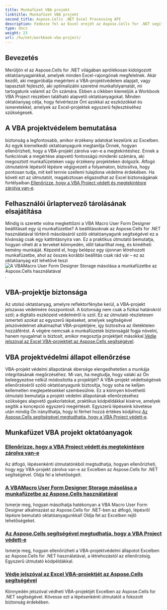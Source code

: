 ```yaml
---
title: Munkafüzet VBA projekt
linktitle: Munkafüzet VBA projekt
second_title: Aspose.Cells .NET Excel Processing API
description: Fedezze fel az Excel erejét az Aspose.Cells for .NET segítségével. Fedezze fel a VBA-projektvédelemről, a felhasználói űrlapok másolásáról és a munkafüzet biztonságáról szóló átfogó oktatóanyagokat.
type: docs
weight: 23
url: /hu/net/workbook-vba-project/
---
```

## Bevezetés

Merüljön el az Aspose.Cells for .NET világában aprólékosan kidolgozott oktatóanyagainkkal, amelyek minden Excel-rajongónak megfelelnek. Akár kezdő, aki megpróbálja megérteni a VBA-projektvédelem alapjait, vagy tapasztalt fejlesztő, aki optimalizálni szeretné munkafolyamatát, mi tartogatunk valamit az Ön számára. Ebben a cikkben kiemeljük a Workbook VBA Project részében található alapvető oktatóanyagokat. Minden oktatóanyag célja, hogy felvértezze Önt azokkal az eszközökkel és ismeretekkel, amelyek az Excel-projektek egyszerű fejlesztéséhez szükségesek.

## A VBA projektvédelem bemutatása 

 biztonság a legfontosabb, amikor érzékeny adatokat kezelünk az Excelben. Az egyik kiemelkedő oktatóanyagunk megtanítja Önnek, hogyan ellenőrizheti, hogy a VBA-projekt zárolva van-e a megtekintéshez. Ennek a funkciónak a megértése alapvető fontosságú mindenki számára, aki megosztott munkafüzeteken vagy érzékeny projekteken dolgozik. Átfogó útmutatónk lépésről lépésre végigvezeti a folyamaton, biztosítva, hogy pontosan tudja, mit kell tennie szellemi tulajdona védelme érdekében. Ha követi ezt az útmutatót, magabiztosan eligazodhat az Excel biztonságának fortélyaiban.[Ellenőrizze, hogy a VBA Project védett és megtekintésre zárolva van-e](./check-vba-project-protection/).

## Felhasználói űrlaptervező tárolásának elsajátítása

Mindig is szerette volna megkettőzni a VBA Macro User Form Designer beállításait egy új munkafüzetbe? A beállításoknak az Aspose.Cells for .NET használatával történő másolásáról szóló oktatóanyagunk segítségével ez a kívánság csak egy kattintásnyira van. Ez a praktikus útmutató bemutatja, hogyan viheti át a terveket könnyedén, időt takaríthat meg, és kímélheti kemény munkáját. Képzeld el, hogy belépsz egy újonnan létrehozott munkafüzetbe, ahol az összes korábbi beállítás csak rád vár – ez az oktatóanyag ezt lehetővé teszi![A VBAMacro User Form Designer Storage másolása a munkafüzetbe az Aspose.Cells használatával](./copy-vbamacro-user-form-designer/).

## VBA-projektje biztonsága

Az utolsó oktatóanyag, amelyre reflektorfénybe kerül, a VBA-projekt jelszavas védelmére összpontosít. A biztonság nem csak a fizikai határokról szól; a digitális eszközeid védelméről is szól. Ez az útmutató részletesen ismerteti azokat az egyszerű lépéseket, amelyek segítségével jelszóvédelmet alkalmazhat VBA-projektjére, így biztosítva az illetéktelen hozzáférést. A végére nemcsak a munkafüzetek biztonságát fogja növelni, hanem nyugalmat is biztosít, amikor megosztja projektjeit másokkal.[Védje jelszóval az Excel VBA-projektjét az Aspose.Cells segítségével](./password-protect-vba-project/).

## VBA projektvédelmi állapot ellenőrzése

 VBA-projekt védelmi állapotának ébersége elengedhetetlen a munkája integritásának megőrzéséhez. Mi van, ha megtudja, hogy valaki az Ön beleegyezése nélkül módosította a projektjét? A VBA-projekt védettségének ellenőrzéséről szóló oktatóanyagunk biztosítja, hogy soha ne kelljen kellemetlen meglepetésekkel szembesülnie. Ez a könnyen követhető útmutató bemutatja a projekt védelmi állapotának ellenőrzéséhez szükséges alapvető gyakorlatokat, praktikus kódpéldákkal kísérve, amelyek segítik a koncepció egyszerű megértését. Egyszerű lépéseink követése után mindig Ön irányíthatja, hogy ki férhet hozzá értékes kódjához.[Az Aspose.Cells segítségével megtudhatja, hogy a VBA Project védett-e](./find-if-vba-project-is-protected/).

## Munkafüzet VBA projekt oktatóanyagok
### [Ellenőrizze, hogy a VBA Project védett és megtekintésre zárolva van-e](./check-vba-project-protection/)
Az átfogó, lépésenkénti útmutatónkból megtudhatja, hogyan ellenőrizheti, hogy egy VBA-projekt zárolva van-e az Excelben az Aspose.Cells for .NET segítségével. Oldja fel a lehetőségeit.
### [A VBAMacro User Form Designer Storage másolása a munkafüzetbe az Aspose.Cells használatával](./copy-vbamacro-user-form-designer/)
Ismerje meg, hogyan másolhatja hatékonyan a VBA Macro User Form Designer alkalmazást az Aspose.Cells for .NET-ben az átfogó, lépésről lépésre bemutató oktatóanyagunkkal! Oldja fel az Excelben rejlő lehetőségeket.
### [Az Aspose.Cells segítségével megtudhatja, hogy a VBA Project védett-e](./find-if-vba-project-is-protected/)
Ismerje meg, hogyan ellenőrizheti a VBA-projektvédelmi állapotot Excelben az Aspose.Cells for .NET használatával, a létrehozástól az ellenőrzésig. Egyszerű útmutató kódpéldákkal.
### [Védje jelszóval az Excel VBA-projektjét az Aspose.Cells segítségével](./password-protect-vba-project/)
Könnyedén jelszóval védheti VBA-projektjét Excelben az Aspose.Cells for .NET segítségével. Kövesse ezt a lépésenkénti útmutatót a fokozott biztonság érdekében.